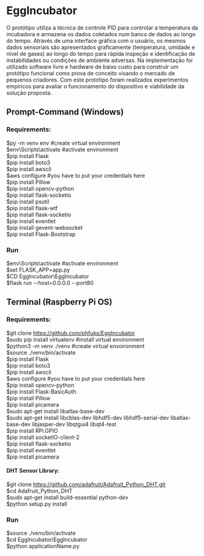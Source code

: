 # EggIncubator

O protótipo utiliza a técnica de controle PID para controlar a temperatura da incubadora e armazena os dados coletados num banco de dados ao longo do tempo. Através de
uma interface gráfica com o usuário, os mesmos dados sensoriais são apresentados graficamente (temperatura, umidade e nível de gases) ao longo do tempo para rápida inspeção e identificação de instabilidades ou condições de ambiente adversas. Na implementação foi utilizado software livre e hardware de baixo custo para construir um protótipo funcional como prova de conceito visando o mercado de pequenos criadores. Com este protótipo foram realizados experimentos empíricos para avaliar o funcionamento do dispositivo e viabilidade da solução proposta.


## Prompt-Command (Windows)

### Requirements:

$py -m venv env #create virtual environment  
$env\Scripts\activate	#activate environment  
$pip install Flask  
$pip install boto3  
$pip install awscli  
$aws configure	#you have to put your credentials here  
$pip install Pillow  
$pip install opencv-python  
$pip install flask-socketio  
$pip install psutil  
$pip install flask-wtf  
$pip install flask-socketio  
$pip install eventlet  
$pip install gevent-websocket  
$pip install Flask-Bootstrap  

### Run

$env\Scripts\activate	#activate environment  
$set FLASK_APP=app.py  
$CD EggIncubator\EggIncubator  
$flask run --host=0.0.0.0 --port80  

## Terminal (Raspberry Pi OS)

### Requirements:

$git clone https://github.com/phfuks/EggIncubator  
$sudo pip install virtualenv #install virtual environment  
$python3 -m venv ./venv #create virtual envoironment  
$source ./venv/bin/activate  
$pip install Flask  
$pip install boto3  
$pip install awscli  
$aws configure	#you have to put your credentials here  
$pip install opencv-python  
$pip install Flask-BasicAuth  
$pip install Pillow  
$pip install picamera  
$sudo apt-get install libatlas-base-dev  
$sudo apt-get install libcblas-dev libhdf5-dev libhdf5-serial-dev libatlas-base-dev libjasper-dev libqtgui4 libqt4-test  
$pip install RPi.GPIO  
$pip install socketIO-client-2  
$pip install flask-socketio  
$pip install eventlet  
$pip install picamera  

#### DHT Sensor Library:  
$git clone https://github.com/adafruit/Adafruit_Python_DHT.git  
$cd Adafruit_Python_DHT  
$sudo apt-get install build-essential python-dev  
$python setup.py install

### Run

$source ./venv/bin/activate  
$cd EggIncubator/EggIncubator  
$python applicationName.py
